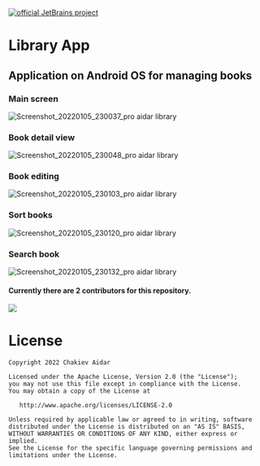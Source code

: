 [![official JetBrains project](https://jb.gg/badges/official.svg)](https://confluence.jetbrains.com/display/ALL/JetBrains+on+GitHub)
# Library App
## Application on Android OS for managing books

### Main screen
![Screenshot_20220105_230037_pro aidar library](https://user-images.githubusercontent.com/50268957/148259881-021fcff0-bd0f-400e-964e-a76bed6c3569.jpg)

### Book detail view
![Screenshot_20220105_230048_pro aidar library](https://user-images.githubusercontent.com/50268957/148260363-4348e7c3-c942-49ad-9c85-ea5504483863.jpg)

### Book editing
![Screenshot_20220105_230103_pro aidar library](https://user-images.githubusercontent.com/50268957/148260401-5b4e05cb-bd7e-4ab7-8214-cfae32a50c48.jpg)

### Sort books
![Screenshot_20220105_230120_pro aidar library](https://user-images.githubusercontent.com/50268957/148260434-f8f4b1ab-7a7f-4b15-ac4f-5f8fb6eb1823.jpg)

### Search book
![Screenshot_20220105_230132_pro aidar library](https://user-images.githubusercontent.com/50268957/148260136-16d5ba35-4300-4e8e-bb89-e160d245a6af.jpg)


#### Currently there are 2 contributors for this repository.
<a href="https://github.com/aidarsvd/cs-oop-final-2022/graphs/contributors">
  <img src="https://contrib.rocks/image?repo=aidarsvd/cs-oop-final-2022" />
</a>

# License
```
Copyright 2022 Chakiev Aidar

Licensed under the Apache License, Version 2.0 (the "License");
you may not use this file except in compliance with the License.
You may obtain a copy of the License at

   http://www.apache.org/licenses/LICENSE-2.0

Unless required by applicable law or agreed to in writing, software
distributed under the License is distributed on an "AS IS" BASIS,
WITHOUT WARRANTIES OR CONDITIONS OF ANY KIND, either express or implied.
See the License for the specific language governing permissions and
limitations under the License.
```
